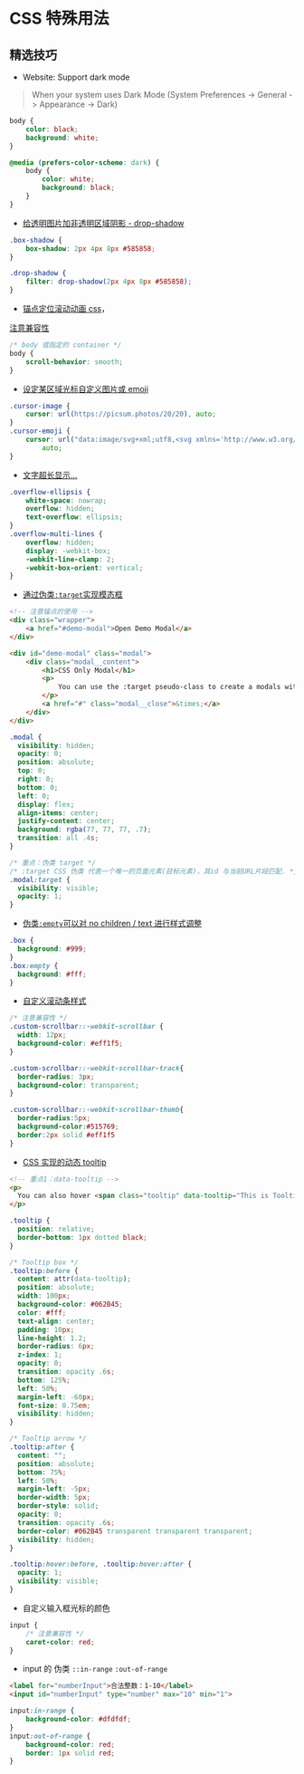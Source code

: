 # CSS 特殊用法

## 精选技巧

- Website: Support dark mode

> When your system uses Dark Mode (System Preferences -> General -> Appearance -> Dark)

```css
body {
    color: black;
    background: white;
}

@media (prefers-color-scheme: dark) {
    body {
        color: white;
        background: black;
    }
}
```

- [给透明图片加非透明区域阴影 - drop-shadow](https://codepen.io/denic/pen/MWeGqJb)

```css
.box-shadow {
    box-shadow: 2px 4px 8px #585858;
}

.drop-shadow {
    filter: drop-shadow(2px 4px 8px #585858);
}
```

- [锚点定位滚动动画 css](https://developer.mozilla.org/zh-CN/docs/Web/CSS/scroll-behavior)，

[注意兼容性](https://caniuse.com/?search=scroll-behavior)

```css
/* body 或指定的 container */
body {
    scroll-behavior: smooth;
}
```

- [设定某区域光标自定义图片或 emoji](https://codepen.io/denic/pen/bGVpOPj)

```css
.cursor-image {
    cursor: url(https://picsum.photos/20/20), auto;
}
.cursor-emoji {
    cursor: url("data:image/svg+xml;utf8,<svg xmlns='http://www.w3.org/2000/svg'  width='40' height='48' viewport='0 0 100 100' style='fill:black;font-size:24px;'><text y='50%'>🚀</text></svg>"),
        auto;
}
```

- [文字超长显示...](https://codepen.io/denic/pen/LYpZKMg)

```css
.overflow-ellipsis {
    white-space: nowrap;
    overflow: hidden;
    text-overflow: ellipsis;
}
.overflow-multi-lines {
    overflow: hidden;
    display: -webkit-box;
    -webkit-line-clamp: 2;
    -webkit-box-orient: vertical;
}
```

- [通过伪类`:target`实现模态框](https://codepen.io/denic/pen/ZEbKgPp)

```html
<!-- 注意锚点的使用 -->
<div class="wrapper">
    <a href="#demo-modal">Open Demo Modal</a>
</div>

<div id="demo-modal" class="modal">
    <div class="modal__content">
        <h1>CSS Only Modal</h1>
        <p>
            You can use the :target pseudo-class to create a modals with Zero JavaScript. Enjoy!
        </p>
        <a href="#" class="modal__close">&times;</a>
    </div>
</div>
```

```css
.modal {
  visibility: hidden;
  opacity: 0;
  position: absolute;
  top: 0;
  right: 0;
  bottom: 0;
  left: 0;
  display: flex;
  align-items: center;
  justify-content: center;
  background: rgba(77, 77, 77, .7);
  transition: all .4s;
}

/* 重点：伪类 target */
/* :target CSS 伪类 代表一个唯一的页面元素(目标元素)，其id 与当前URL片段匹配. */
.modal:target {
  visibility: visible;
  opacity: 1;
}
```

- [伪类`:empty`可以对 no children / text 进行样式调整](https://codepen.io/denic/pen/KKMpZdP)

```css
.box {
  background: #999;
}
.box:empty {
  background: #fff;
}
```

- [自定义滚动条样式](https://codepen.io/denic/pen/NWrZmwV)

```css
/* 注意兼容性 */
.custom-scrollbar::-webkit-scrollbar {
  width: 12px;
  background-color: #eff1f5;
}

.custom-scrollbar::-webkit-scrollbar-track{
  border-radius: 3px;
  background-color: transparent;
}

.custom-scrollbar::-webkit-scrollbar-thumb{
  border-radius:5px;
  background-color:#515769;
  border:2px solid #eff1f5
}
```

- [CSS 实现的动态 tooltip](https://codepen.io/denic/pen/zYobqqa)

```html
<!-- 重点1：data-tooltip -->
<p>
  You can also hover <span class="tooltip" data-tooltip="This is Tooltip Content">here</span> to see another example.
</p>
```

```css
.tooltip {
  position: relative;
  border-bottom: 1px dotted black;
}

/* Tooltip box */
.tooltip:before {
  content: attr(data-tooltip); 
  position: absolute;
  width: 100px;
  background-color: #062B45;
  color: #fff;
  text-align: center;
  padding: 10px;
  line-height: 1.2;
  border-radius: 6px;
  z-index: 1;
  opacity: 0;
  transition: opacity .6s;
  bottom: 125%;
  left: 50%;
  margin-left: -60px;
  font-size: 0.75em;
  visibility: hidden;
}

/* Tooltip arrow */
.tooltip:after {
  content: "";
  position: absolute;
  bottom: 75%;
  left: 50%;
  margin-left: -5px;
  border-width: 5px;
  border-style: solid;
  opacity: 0;
  transition: opacity .6s;
  border-color: #062B45 transparent transparent transparent;
  visibility: hidden;
}

.tooltip:hover:before, .tooltip:hover:after {
  opacity: 1;
  visibility: visible;
}
```

- 自定义输入框光标的颜色

```css
input {
    /* 注意兼容性 */
    caret-color: red;
}
```

- input 的 伪类 `::in-range` `:out-of-range`

```html
<label for="numberInput">合法整数：1-10</label>
<input id="numberInput" type="number" max="10" min="1">
```

```css
input:in-range {
    background-color: #dfdfdf;
}
input:out-of-range {
    background-color: red;
    border: 1px solid red;
}
```